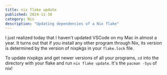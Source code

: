 ```yaml
---
title: nix flake update
published: 2024-11-30
category: Nix
description: "Updating dependencies of a Nix flake"
---
```


I just realized today that I haven't updated VSCode on my Mac in almost a year. It turns
out that if you install any other program through Nix, its version is determined by the
version of nixpkgs in your `flake.lock` file.

To update nixpkgs and get newer versions of all your programs, `cd` into the directory
with your flake and run `nix flake update`. It's the `pacman -Syu` of nix!
